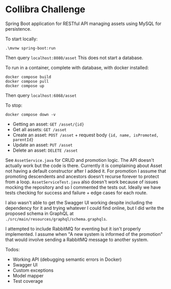 # Collibra Challenge #

Spring Boot application for RESTful API managing assets using MySQL for persistence.

To start locally:
```
.\mvnw spring-boot:run
```
Then query `localhost:8080/asset` This does not start a database.

To run in a container, complete with database, with docker installed:
```
docker compose build
docker compose pull
docker compose up
```
Then query `localhost:6868/asset`

To stop:
```
docker compose down -v
```

- Getting an asset: `GET /asset/{id}`
- Get all assets: `GET /asset`
- Create an asset: `POST /asset` + request body `{id, name, isPromoted, parentId}`
- Update an asset: `PUT /asset`
- Delete an asset: `DELETE /asset`

See `AssetService.java` for CRUD and promotion logic. The API doesn't actually work but the code is there. Currently it is complaining about Asset not having a default constructor after I added it. For promotion I assume that promoting descendents and ancestors doesn't recurse forever to protect from a loop. `AssetServiceTest.java` also doesn't work because of issues mocking the repository and so I commented the tests out. Ideally we have tests checking for success and failure + edge cases for each route.

I also wasn't able to get the Swagger UI working despite including the dependency for it and trying whatever I could find online, but I did write the proposed schema in GraphQL at `./src/main/resources/graphql/schema.graphqls`.

I attempted to include RabbitMQ for eventing but it isn't properly implemented. I assume when "A new system is informed of the promotion" that would involve sending a RabbitMQ message to another system.

Todos:

- Working API (debugging semantic errors in Docker)
- Swagger UI
- Custom exceptions
- Model mapper
- Test coverage

